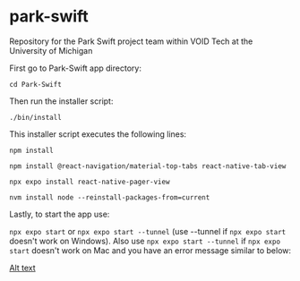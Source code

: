 # park-swift
Repository for the Park Swift project team within VOID Tech at the University of Michigan

First go to Park-Swift app directory:

`cd Park-Swift`

Then run the installer script:

`./bin/install`

This installer script executes the following lines:

`npm install`

`npm install @react-navigation/material-top-tabs react-native-tab-view`

`npx expo install react-native-pager-view`

`nvm install node --reinstall-packages-from=current`

Lastly, to start the app use:

`npx expo start` or `npx expo start --tunnel` (use --tunnel if `npx expo start` doesn't work on Windows). Also use `npx expo start --tunnel` if `npx expo start` doesn't work on Mac and you have an error message similar to below:

[Alt text](<tunnel-issue-mac.png>)